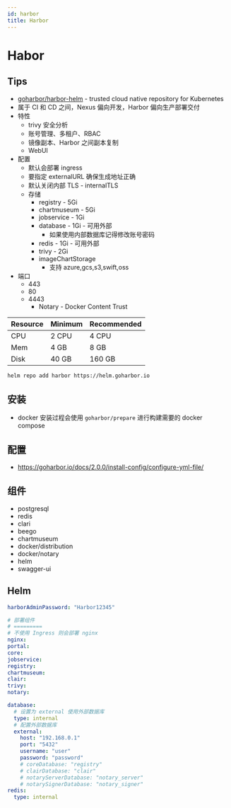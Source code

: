 ```yaml
---
id: harbor
title: Harbor
---
```


# Habor

## Tips

- [goharbor/harbor-helm](https://github.com/goharbor/harbor-helm) - trusted cloud native repository for Kubernetes
- 属于 CI 和 CD 之间，Nexus 偏向开发，Harbor 偏向生产部署交付
- 特性
  - trivy 安全分析
  - 账号管理、多租户、RBAC
  - 镜像副本、Harbor 之间副本复制
  - WebUI
- 配置
  - 默认会部署 ingress
  - 要指定 externalURL 确保生成地址正确
  - 默认关闭内部 TLS - internalTLS
  - 存储
    - registry - 5Gi
    - chartmuseum - 5Gi
    - jobservice - 1Gi
    - database - 1Gi - 可用外部
      - 如果使用内部数据库记得修改账号密码
    - redis - 1Gi - 可用外部
    - trivy - 2Gi
    - imageChartStorage
      - 支持 azure,gcs,s3,swift,oss
- 端口
  - 443
  - 80
  - 4443
    - Notary - Docker Content Trust

| Resource | Minimum | Recommended |
| -------- | ------- | ----------- |
| CPU      | 2 CPU   | 4 CPU       |
| Mem      | 4 GB    | 8 GB        |
| Disk     | 40 GB   | 160 GB      |

```bash
helm repo add harbor https://helm.goharbor.io
```

## 安装
* docker 安装过程会使用 `goharbor/prepare` 进行构建需要的 docker compose

## 配置
* https://goharbor.io/docs/2.0.0/install-config/configure-yml-file/

## 组件
* postgresql
* redis
* clari
* beego
* chartmuseum
* docker/distribution
* docker/notary
* helm
* swagger-ui

## Helm
```yaml
harborAdminPassword: "Harbor12345"

# 部署组件
# =========
# 不使用 Ingress 则会部署 nginx
nginx:
portal:
core:
jobservice:
registry:
chartmuseum:
clair:
trivy:
notary:

database:
  # 设置为 external 使用外部数据库
  type: internal
  # 配置外部数据库
  external:
    host: "192.168.0.1"
    port: "5432"
    username: "user"
    password: "password"
    # coreDatabase: "registry"
    # clairDatabase: "clair"
    # notaryServerDatabase: "notary_server"
    # notarySignerDatabase: "notary_signer"
redis:
  type: internal
```
